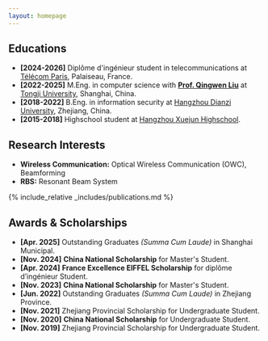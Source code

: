 ```yaml
---
layout: homepage
---
```


## Educations
- **[2024-2026]** Diplôme d'ingénieur student in telecommunications at [Télécom Paris](https://www.telecom-paris.fr/en/home), Palaiseau, France.
- **[2022-2025]** M.Eng. in computer science with [**Prof. Qingwen Liu**](https://lmqclare.github.io/Winglab/Publications.html) at [Tongji University](https://www.tongji.edu.cn/), Shanghai, China.
- **[2018-2022]** B.Eng. in information security at [Hangzhou Dianzi University](https://www.hdu.edu.cn/main.htm), Zhejiang, China.
- **[2015-2018]** Highschool student at [Hangzhou Xuejun Highschool](http://www.hzxjhs.com/home.htm).

## Research Interests

- **Wireless Communication:** Optical Wireless Communication (OWC), Beamforming
- **RBS:** Resonant Beam System

{% include_relative _includes/publications.md %}

## Awards & Scholarships
- **[Apr. 2025]** Outstanding Graduates *(Summa Cum Laude)* in Shanghai Municipal.
- **[Nov. 2024]** **China National Scholarship** for Master's Student.
- **[Apr. 2024]** **France Excellence EIFFEL Scholarship** for diplôme d’ingénieur Student.
- **[Nov. 2023]** **China National Scholarship** for Master's Student.
- **[Jun. 2022]** Outstanding Graduates *(Summa Cum Laude)* in Zhejiang Province.
- **[Nov. 2021]** Zhejiang Provincial Scholarship for Undergraduate Student.
- **[Nov. 2020]** **China National Scholarship** for Undergraduate Student.
- **[Nov. 2019]** Zhejiang Provincial Scholarship for Undergraduate Student.



